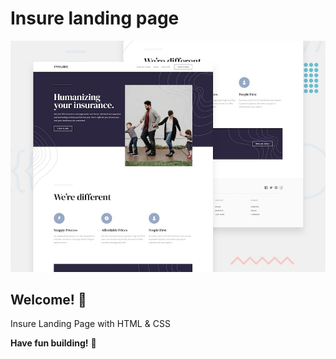 # Insure landing page

![Design preview for the Insure landing page coding challenge](./design/desktop-preview.jpg)

## Welcome! 👋

Insure Landing Page with HTML & CSS

**Have fun building!** 🚀
